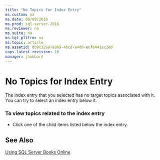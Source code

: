 ```yaml
---
title: "No Topics for Index Entry"
ms.custom: na
ms.date: 08/09/2016
ms.prod: sql-server-2016
ms.reviewer: na
ms.suite: na
ms.tgt_pltfrm: na
ms.topic: article
ms.assetid: d69c3268-a069-4bcd-a4d0-e6f6441ec2ed
caps.latest.revision: 16
manager: jhubbard
---
```

# No Topics for Index Entry
The index entry that you selected has no target topics associated with it. You can try to select an index entry below it.  
  
### To view topics related to the index entry  
  
-   Click one of the child items listed below the index entry.  
  
## See Also  
 [Using SQL Server Books Online](assetId:///a89e2f50-f54b-46df-8218-81ed1f125073)